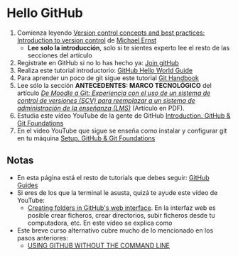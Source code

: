 # Hello GitHub

1. Comienza leyendo [Version control concepts and best practices: Introduction to version control](https://homes.cs.washington.edu/~mernst/advice/version-control.html#Introduction_to_version_control) de [Michael Ernst](https://homes.cs.washington.edu/~mernst/)
    - **Lee solo la introducción**, solo si te sientes experto lee el resto de las secciones del artículo
2. Registrate en GitHub si  no lo has hecho ya: [Join gitHub](https://github.com/join) 
3. Realiza este tutorial introductorio: [GitHub Hello World Guide](https://guides.github.com/activities/hello-world/)
4. Para aprender un poco de git sigue este tutorial [Git Handbook](https://guides.github.com/introduction/git-handbook/)
5. Lee sólo la sección **ANTECEDENTES: MARCO TECNOLÓGICO** del artículo [*De Moodle a Git: Experiencia con el uso de un sistema de control de versiones (SCV) para reemplazar a un sistema de administración de la enseñanza (LMS)*](https://campusvirtual.ull.es/ocw/pluginfile.php/15275/mod_folder/content/0/de-moodle-a-git/experiencias_git.pdf?forcedownload=1) (Artículo en PDF). 
6. Estudia este vídeo YouTube de la gente de GitHub [Introduction. GitHub & Git Foundations](https://youtu.be/FyfwLX4HAxM)
7. En el vídeo YouTube que sigue se enseña como instalar y configurar git en tu máquina [Setup. GitHub & Git Foundations](https://youtu.be/7Inc0G0wutk)

## Notas

* En esta página está el resto de tutorials que debes seguir: [GitHub Guides](https://guides.github.com/)
* Si eres de los que la terminal le asusta, quizá te ayude este vídeo de YouTube:
   - [Creating folders in GitHub's web interface](https://www.youtube.com/watch?v=QCJgZZuB4tA). En la interfaz web es posible crear ficheros, crear directorios, subir ficheros desde tu computadora, etc. En este vídeo se explica como
* Este breve curso alternativo cubre mucho de lo mencionado en los pasos anteriores: 
   - [USING GITHUB WITHOUT THE COMMAND LINE](https://pixelpioneers.co/blog/2017/using-github-without-the-command-line)


